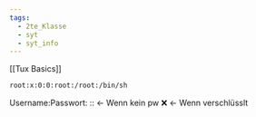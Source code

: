 ```yaml
---
tags:
  - 2te_Klasse
  - syt
  - syt_info
---
```

[[Tux Basics]]

```bash 
root:x:0:0:root:/root:/bin/sh
```
Username:Passwort:
:: ← Wenn kein pw
:x: ← Wenn verschlüsslt 
